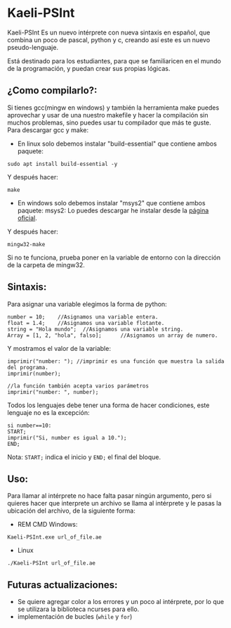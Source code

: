 # Kaeli-PSInt

Kaeli-PSInt Es un nuevo intérprete con nueva sintaxis en español, que combina un poco de pascal, python y c, creando así este es un nuevo pseudo-lenguaje.<br>

Está destinado para los estudiantes, para que se familiaricen en el mundo de la programación, y puedan crear sus propias lógicas.
## ¿Como compilarlo?:

Si tienes gcc(mingw en windows) y también la herramienta make puedes aprovechar y usar de una nuestro makefile y hacer la compilación sin muchos problemas, sino puedes usar tu compilador que más te guste.<br/>
Para descargar gcc y make:
- En linux solo debemos instalar "build-essential" que contiene ambos paquete:
```
sudo apt install build-essential -y
```
Y después hacer:

```
make
```
- En windows solo debemos instalar "msys2" que contiene ambos paquete:
msys2: Lo puedes descargar he instalar desde la [página oficial](https://www.mingw-w64.org/downloads/#msys2).<br/>

Y después hacer:
```
mingw32-make
```
Si no te funciona, prueba poner en la variable de entorno con la dirección de la carpeta de mingw32.
## Sintaxis:

Para asignar una variable elegimos la forma de python:
```lang-python
number = 10;    //Asignamos una variable entera.
float = 1.4;    //Asignamos una variable flotante.
string = "Hola mundo";  //Asignamos una variable string.
Array = [1, 2, "hola", falso];      //Asignamos un array de numero.
```
Y mostramos el valor de la variable:
```
imprimir("number: "); //imprimir es una función que muestra la salida del programa.
imprimir(number);

//la función también acepta varios parámetros
imprimir("number: ", number);
```
Todos los lenguajes debe tener una forma de hacer condiciones, este lenguaje no es la excepción:
```
si number==10:
START;
imprimir("Si, number es igual a 10.");
END;
```
Nota: `START;` indica el inicio y `END;` el final del bloque.

## Uso:
Para llamar al intérprete no hace falta pasar ningún argumento, pero si quieres hacer que interprete un archivo se llama al intérprete y le pasas la ubicación del archivo, de la siguiente forma:

* REM CMD Windows:
```
Kaeli-PSInt.exe url_of_file.ae
```

* Linux
```
./Kaeli-PSInt url_of_file.ae
```

## Futuras actualizaciones:
* Se quiere agregar color a los errores y un poco al intérprete, por lo que se utilizara la biblioteca ncurses para ello.
* implementación de bucles (`while` y `for`)